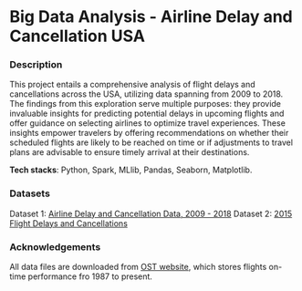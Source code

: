 # Big Data Analysis - Airline Delay and Cancellation USA
### Description
This project entails a comprehensive analysis of flight delays and cancellations across the USA, utilizing data spanning from 2009 to 2018. The findings from this exploration serve multiple purposes: they provide invaluable insights for predicting potential delays in upcoming flights and offer guidance on selecting airlines to optimize travel experiences. These insights empower travelers by offering recommendations on whether their scheduled flights are likely to be reached on time or if adjustments to travel plans are advisable to ensure timely arrival at their destinations.

**Tech stacks**: Python, Spark, MLlib, Pandas, Seaborn, Matplotlib.

### Datasets
Dataset 1: [Airline Delay and Cancellation Data, 2009 - 2018](https://www.kaggle.com/datasets/yuanyuwendymu/airline-delay-and-cancellation-data-2009-2018)
Dataset 2: [2015 Flight Delays and Cancellations](https://www.kaggle.com/datasets/usdot/flight-delays)

### Acknowledgements
All data files are downloaded from [OST website](https://www.transtats.bts.gov/Homepage.asp), which stores flights on-time performance fro 1987 to present.
